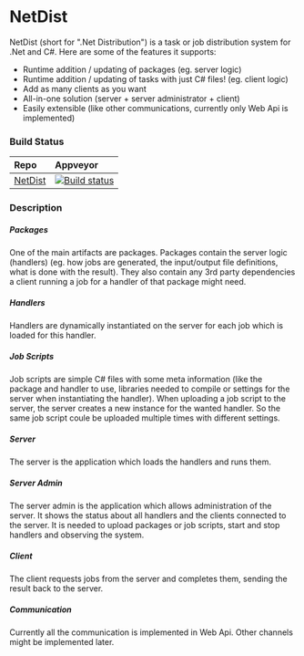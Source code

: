NetDist
=======

NetDist (short for ".Net Distribution") is a task or job distribution system for .Net and C#. Here are some of the features it supports:
* Runtime addition / updating of packages (eg. server logic)
* Runtime addition / updating of tasks with just C# files! (eg. client logic)
* Add as many clients as you want
* All-in-one solution (server + server administrator + client)
* Easily extensible (like other communications, currently only Web Api is implemented)

### Build Status
|Repo|Appveyor|
|:---|:------------------|
|[NetDist](https://github.com/Roemer/NetDist)|[![Build status](https://ci.appveyor.com/api/projects/status/pgy2svo2oaoqf1td?svg=true)](https://ci.appveyor.com/project/RomanBaeriswyl/netdist)|

### Description
##### Packages
One of the main artifacts are packages. Packages contain the server logic (handlers) (eg. how jobs are generated, the input/output file definitions, what is done with the result). They also contain any 3rd party dependencies a client running a job for a handler of that package might need.

##### Handlers
Handlers are dynamically instantiated on the server for each job which is loaded for this handler.

##### Job Scripts
Job scripts are simple C# files with some meta information (like the package and handler to use, libraries needed to compile or settings for the server when instantiating the handler). When uploading a job script to the server, the server creates a new instance for the wanted handler. So the same job script coule be uploaded multiple times with different settings.

##### Server
The server is the application which loads the handlers and runs them.

##### Server Admin
The server admin is the application which allows administration of the server. It shows the status about all handlers and the clients connected to the server. It is needed to upload packages or job scripts, start and stop handlers and observing the system.

##### Client
The client requests jobs from the server and completes them, sending the result back to the server.

##### Communication
Currently all the communication is implemented in Web Api. Other channels might be implemented later.
